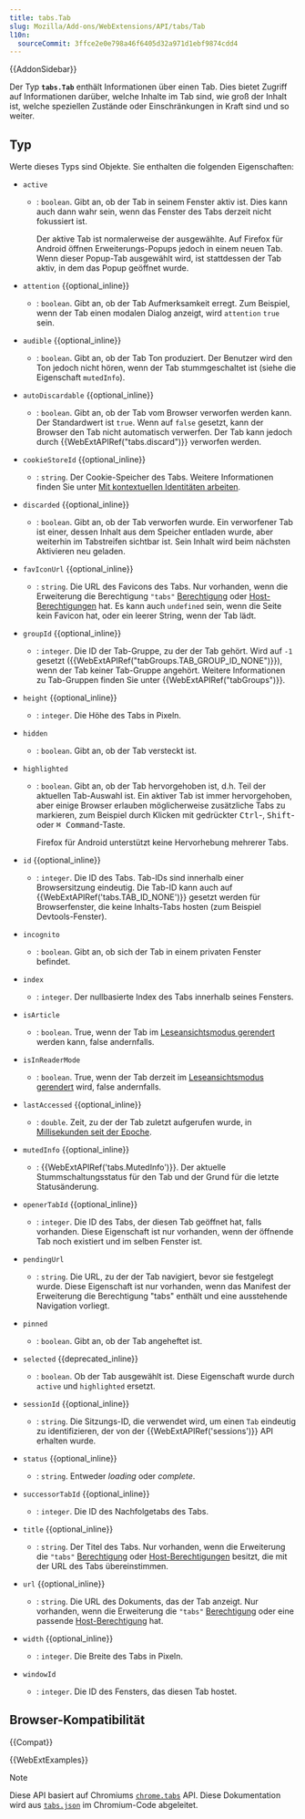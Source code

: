 ```yaml
---
title: tabs.Tab
slug: Mozilla/Add-ons/WebExtensions/API/tabs/Tab
l10n:
  sourceCommit: 3ffce2e0e798a46f6405d32a971d1ebf9874cdd4
---
```


{{AddonSidebar}}

Der Typ **`tabs.Tab`** enthält Informationen über einen Tab. Dies bietet Zugriff auf Informationen darüber, welche Inhalte im Tab sind, wie groß der Inhalt ist, welche speziellen Zustände oder Einschränkungen in Kraft sind und so weiter.

## Typ

Werte dieses Typs sind Objekte. Sie enthalten die folgenden Eigenschaften:

- `active`

  - : `boolean`. Gibt an, ob der Tab in seinem Fenster aktiv ist. Dies kann auch dann wahr sein, wenn das Fenster des Tabs derzeit nicht fokussiert ist.

    Der aktive Tab ist normalerweise der ausgewählte. Auf Firefox für Android öffnen Erweiterungs-Popups jedoch in einem neuen Tab. Wenn dieser Popup-Tab ausgewählt wird, ist stattdessen der Tab aktiv, in dem das Popup geöffnet wurde.

- `attention` {{optional_inline}}
  - : `boolean`. Gibt an, ob der Tab Aufmerksamkeit erregt. Zum Beispiel, wenn der Tab einen modalen Dialog anzeigt, wird `attention` `true` sein.
- `audible` {{optional_inline}}
  - : `boolean`. Gibt an, ob der Tab Ton produziert. Der Benutzer wird den Ton jedoch nicht hören, wenn der Tab stummgeschaltet ist (siehe die Eigenschaft `mutedInfo`).
- `autoDiscardable` {{optional_inline}}
  - : `boolean`. Gibt an, ob der Tab vom Browser verworfen werden kann. Der Standardwert ist `true`. Wenn auf `false` gesetzt, kann der Browser den Tab nicht automatisch verwerfen. Der Tab kann jedoch durch {{WebExtAPIRef("tabs.discard")}} verworfen werden.
- `cookieStoreId` {{optional_inline}}
  - : `string`. Der Cookie-Speicher des Tabs. Weitere Informationen finden Sie unter [Mit kontextuellen Identitäten arbeiten](/de/docs/Mozilla/Add-ons/WebExtensions/Work_with_contextual_identities).
- `discarded` {{optional_inline}}
  - : `boolean`. Gibt an, ob der Tab verworfen wurde. Ein verworfener Tab ist einer, dessen Inhalt aus dem Speicher entladen wurde, aber weiterhin im Tabstreifen sichtbar ist. Sein Inhalt wird beim nächsten Aktivieren neu geladen.
- `favIconUrl` {{optional_inline}}
  - : `string`. Die URL des Favicons des Tabs. Nur vorhanden, wenn die Erweiterung die Berechtigung `"tabs"` [Berechtigung](/de/docs/Mozilla/Add-ons/WebExtensions/manifest.json/permissions) oder [Host-Berechtigungen](/de/docs/Mozilla/Add-ons/WebExtensions/manifest.json/permissions#host_permissions) hat. Es kann auch `undefined` sein, wenn die Seite kein Favicon hat, oder ein leerer String, wenn der Tab lädt.
- `groupId` {{optional_inline}}
  - : `integer`. Die ID der Tab-Gruppe, zu der der Tab gehört. Wird auf `-1` gesetzt ({{WebExtAPIRef("tabGroups.TAB_GROUP_ID_NONE")}}), wenn der Tab keiner Tab-Gruppe angehört. Weitere Informationen zu Tab-Gruppen finden Sie unter {{WebExtAPIRef("tabGroups")}}.
- `height` {{optional_inline}}
  - : `integer`. Die Höhe des Tabs in Pixeln.
- `hidden`
  - : `boolean`. Gibt an, ob der Tab versteckt ist.
- `highlighted`

  - : `boolean`. Gibt an, ob der Tab hervorgehoben ist, d.h. Teil der aktuellen Tab-Auswahl ist. Ein aktiver Tab ist immer hervorgehoben, aber einige Browser erlauben möglicherweise zusätzliche Tabs zu markieren, zum Beispiel durch Klicken mit gedrückter <kbd>Ctrl</kbd>-, <kbd>Shift</kbd>- oder <kbd>⌘ Command</kbd>-Taste.

    Firefox für Android unterstützt keine Hervorhebung mehrerer Tabs.

- `id` {{optional_inline}}
  - : `integer`. Die ID des Tabs. Tab-IDs sind innerhalb einer Browsersitzung eindeutig. Die Tab-ID kann auch auf {{WebExtAPIRef('tabs.TAB_ID_NONE')}} gesetzt werden für Browserfenster, die keine Inhalts-Tabs hosten (zum Beispiel Devtools-Fenster).
- `incognito`
  - : `boolean`. Gibt an, ob sich der Tab in einem privaten Fenster befindet.
- `index`
  - : `integer`. Der nullbasierte Index des Tabs innerhalb seines Fensters.
- `isArticle`
  - : `boolean`. True, wenn der Tab im [Leseansichtsmodus gerendert](/de/docs/Mozilla/Add-ons/WebExtensions/API/tabs/toggleReaderMode) werden kann, false andernfalls.
- `isInReaderMode`
  - : `boolean`. True, wenn der Tab derzeit im [Leseansichtsmodus gerendert](/de/docs/Mozilla/Add-ons/WebExtensions/API/tabs/toggleReaderMode) wird, false andernfalls.
- `lastAccessed` {{optional_inline}}
  - : `double`. Zeit, zu der der Tab zuletzt aufgerufen wurde, in [Millisekunden seit der Epoche](https://en.wikipedia.org/wiki/Unix_time).
- `mutedInfo` {{optional_inline}}
  - : {{WebExtAPIRef('tabs.MutedInfo')}}. Der aktuelle Stummschaltungsstatus für den Tab und der Grund für die letzte Statusänderung.
- `openerTabId` {{optional_inline}}
  - : `integer`. Die ID des Tabs, der diesen Tab geöffnet hat, falls vorhanden. Diese Eigenschaft ist nur vorhanden, wenn der öffnende Tab noch existiert und im selben Fenster ist.
- `pendingUrl`
  - : `string`. Die URL, zu der der Tab navigiert, bevor sie festgelegt wurde. Diese Eigenschaft ist nur vorhanden, wenn das Manifest der Erweiterung die Berechtigung "tabs" enthält und eine ausstehende Navigation vorliegt.
- `pinned`
  - : `boolean`. Gibt an, ob der Tab angeheftet ist.
- `selected` {{deprecated_inline}}
  - : `boolean`. Ob der Tab ausgewählt ist. Diese Eigenschaft wurde durch `active` und `highlighted` ersetzt.
- `sessionId` {{optional_inline}}
  - : `string`. Die Sitzungs-ID, die verwendet wird, um einen `Tab` eindeutig zu identifizieren, der von der {{WebExtAPIRef('sessions')}} API erhalten wurde.
- `status` {{optional_inline}}
  - : `string`. Entweder _loading_ oder _complete_.
- `successorTabId` {{optional_inline}}
  - : `integer`. Die ID des Nachfolgetabs des Tabs.
- `title` {{optional_inline}}
  - : `string`. Der Titel des Tabs. Nur vorhanden, wenn die Erweiterung die `"tabs"` [Berechtigung](/de/docs/Mozilla/Add-ons/WebExtensions/manifest.json/permissions) oder [Host-Berechtigungen](/de/docs/Mozilla/Add-ons/WebExtensions/manifest.json/permissions#host_permissions) besitzt, die mit der URL des Tabs übereinstimmen.
- `url` {{optional_inline}}
  - : `string`. Die URL des Dokuments, das der Tab anzeigt. Nur vorhanden, wenn die Erweiterung die `"tabs"` [Berechtigung](/de/docs/Mozilla/Add-ons/WebExtensions/manifest.json/permissions) oder eine passende [Host-Berechtigung](/de/docs/Mozilla/Add-ons/WebExtensions/manifest.json/permissions#host_permissions) hat.
- `width` {{optional_inline}}
  - : `integer`. Die Breite des Tabs in Pixeln.
- `windowId`
  - : `integer`. Die ID des Fensters, das diesen Tab hostet.

## Browser-Kompatibilität

{{Compat}}

{{WebExtExamples}}

> [!NOTE]
> Diese API basiert auf Chromiums [`chrome.tabs`](https://developer.chrome.com/docs/extensions/reference/api/tabs#type-Tab) API. Diese Dokumentation wird aus [`tabs.json`](https://chromium.googlesource.com/chromium/src/+/master/chrome/common/extensions/api/tabs.json) im Chromium-Code abgeleitet.

<!--
// Copyright 2015 The Chromium Authors. All rights reserved.
//
// Redistribution and use in source and binary forms, with or without
// modification, are permitted provided that the following conditions are
// met:
//
//    * Redistributions of source code must retain the above copyright
// notice, this list of conditions and the following disclaimer.
//    * Redistributions in binary form must reproduce the above
// copyright notice, this list of conditions and the following disclaimer
// in the documentation and/or other materials provided with the
// distribution.
//    * Neither the name of Google Inc. nor the names of its
// contributors may be used to endorse or promote products derived from
// this software without specific prior written permission.
//
// THIS SOFTWARE IS PROVIDED BY THE COPYRIGHT HOLDERS AND CONTRIBUTORS
// "AS IS" AND ANY EXPRESS OR IMPLIED WARRANTIES, INCLUDING, BUT NOT
// LIMITED TO, THE IMPLIED WARRANTIES OF MERCHANTABILITY AND FITNESS FOR
// A PARTICULAR PURPOSE ARE DISCLAIMED. IN NO EVENT SHALL THE COPYRIGHT
// OWNER OR CONTRIBUTORS BE LIABLE FOR ANY DIRECT, INDIRECT, INCIDENTAL,
// SPECIAL, EXEMPLARY, OR CONSEQUENTIAL DAMAGES (INCLUDING, BUT NOT
// LIMITED TO, PROCUREMENT OF SUBSTITUTE GOODS OR SERVICES; LOSS OF USE,
// DATA, OR PROFITS; OR BUSINESS INTERRUPTION) HOWEVER CAUSED AND ON ANY
// THEORY OF LIABILITY, WHETHER IN CONTRACT, STRICT LIABILITY, OR TORT
// (INCLUDING NEGLIGENCE OR OTHERWISE) ARISING IN ANY WAY OUT OF THE USE
// OF THIS SOFTWARE, EVEN IF ADVISED OF THE POSSIBILITY OF SUCH DAMAGE.
-->
